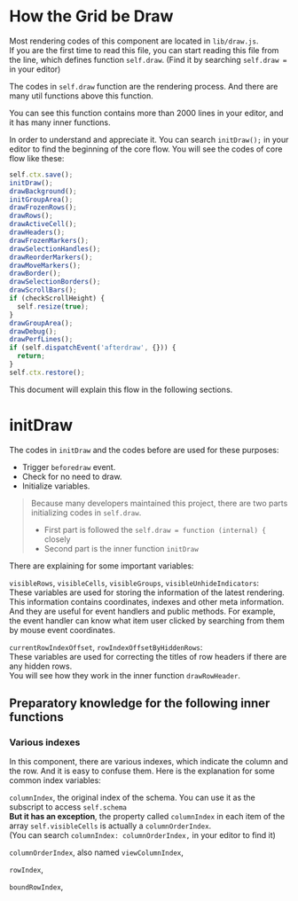 # How the Grid be Draw

Most rendering codes of this component are located in `lib/draw.js`.   
If you are the first time to read this file,
you can start reading this file from the line, which defines function `self.draw`.
(Find it by searching `self.draw =` in your editor)

The codes in `self.draw` function are the rendering process.
And there are many util functions above this function.

You can see this function contains more than 2000 lines in your editor,
and it has many inner functions.

In order to understand and appreciate it. You can search `initDraw();` in your editor
to find the beginning of the core flow.
You will see the codes of core flow like these:

``` javascript
self.ctx.save();
initDraw();
drawBackground();
initGroupArea();
drawFrozenRows();
drawRows();
drawActiveCell();
drawHeaders();
drawFrozenMarkers();
drawSelectionHandles();
drawReorderMarkers();
drawMoveMarkers();
drawBorder();
drawSelectionBorders();
drawScrollBars();
if (checkScrollHeight) {
  self.resize(true);
}
drawGroupArea();
drawDebug();
drawPerfLines();
if (self.dispatchEvent('afterdraw', {})) {
  return;
}
self.ctx.restore();
```

This document will explain this flow in the following sections.

# initDraw

The codes in `initDraw` and the codes before are used for these purposes: 

- Trigger `beforedraw` event.
- Check for no need to draw.
- Initialize variables.

> Because many developers maintained this project, there are two parts initializing codes in `self.draw`.
> - First part is followed the `self.draw = function (internal) {` closely 
> - Second part is the inner function `initDraw`

There are explaining for some important variables:

`visibleRows`, `visibleCells`, `visibleGroups`, `visibleUnhideIndicators`:   
These variables are used for storing the information of the latest rendering.  
This information contains coordinates, indexes and other meta information.  
And they are useful for event handlers and public methods. For example, the event handler can know what item user clicked by searching from them by mouse event coordinates.

`currentRowIndexOffset`, `rowIndexOffsetByHiddenRows`:   
These variables are used for correcting the titles of row headers if there are any hidden rows.   
You will see how they work in the inner function `drawRowHeader`.

## Preparatory knowledge for the following inner functions

### Various indexes

In this component, there are various indexes, which indicate the column and the row.
And it is easy to confuse them. Here is the explanation for some common index variables:

`columnIndex`, the original index of the schema. You can use it as the subscript to access `self.schema`   
**But it has an exception**, the property called `columnIndex` in each item of the array `self.visibleCells` 
is actually a `columnOrderIndex`.    
(You can search `columnIndex: columnOrderIndex,` in your editor to find it)

`columnOrderIndex`, also named `viewColumnIndex`, 

`rowIndex`,

`boundRowIndex`,


